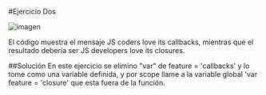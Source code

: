 #Ejercicio Dos

![imagen](http://i67.tinypic.com/30bk1o0.png)

El código muestra el mensaje JS coders love its callbacks, mientras que el resultado debería ser JS developers love its closures.

##Solución
En este ejercicio se elimino "var" de feature = 'callbacks' y lo tome como una variable definida, y por scope llame a la variable global 'var feature = 'closure' que esta fuera de la función.